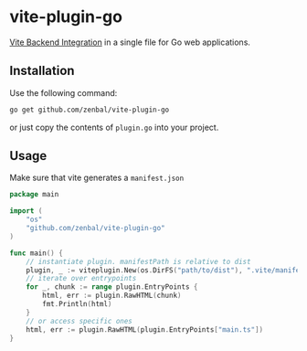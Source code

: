 # vite-plugin-go

[Vite Backend Integration](https://vitejs.dev/guide/backend-integration) in a single file for Go web applications.

## Installation

Use the following command:

```bash
go get github.com/zenbal/vite-plugin-go
```

or just copy the contents of `plugin.go` into your project.

## Usage

Make sure that vite generates a `manifest.json`

```go
package main

import (
    "os"
    "github.com/zenbal/vite-plugin-go"
)

func main() {
    // instantiate plugin. manifestPath is relative to dist
    plugin, _ := viteplugin.New(os.DirFS("path/to/dist"), ".vite/manifest.json")
    // iterate over entrypoints
    for _, chunk := range plugin.EntryPoints {
        html, err := plugin.RawHTML(chunk)
        fmt.Println(html)
    }
    // or access specific ones
    html, err := plugin.RawHTML(plugin.EntryPoints["main.ts"])
}
```
